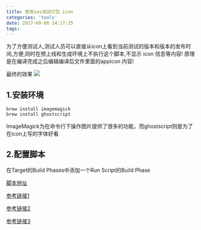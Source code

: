 ```yaml
---
title: 修改ios测试打包 icon
categories: 'tools'
date: 2017-09-08 14:17:25
tags:
---
```


为了方便测试人,测试人员可以直接从icon上看到当前测试的版本和版本的发布时间,方便,同时在预上线和生成环境上不执行这个脚本,不显示 icon 信息等内容!
原理是在编译完成之后编辑编译后文件里面的appicon 内容!

最终的效果
![](http://dl2.iteye.com/upload/attachment/0092/6414/095e7fb8-efb6-3a57-8ca3-03e3d4e29921.png)
## 1.安装环境

```
brew install imagemagick
brew install ghostscript
```
ImageMagick为在命令行下操作图片提供了很多的功能，而ghostscript则是为了在icon上写的字体好看

## 2.配置脚本
在Target的Build Phases中添加一个Run Script的Build Phase

[脚本地址](https://github.com/sukeyang/IconOverlaying)


[参考链接1](http://merowing.info/2013/03/overlaying-application-version-on-top-of-your-icon/)

[参考链接2](http://ningandjiao.iteye.com/blog/1997117fo/2013/03/overlaying-application-version-on-top-of-your-icon/)

[参考链接3](http://zhoulingyu.com/2017/04/04/iOS%E2%80%94%E2%80%94%E5%86%99%E4%B8%80%E4%B8%AA%E5%BF%AB%E9%80%9F%E5%AE%9A%E4%BD%8D%E9%97%AE%E9%A2%98%E7%9A%84%E8%84%9A%E6%9C%AC/)